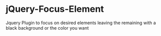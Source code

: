 # jQuery-Focus-Element
Jquery Plugin to focus on desired elements leaving the remaining with a black background or the color you want
